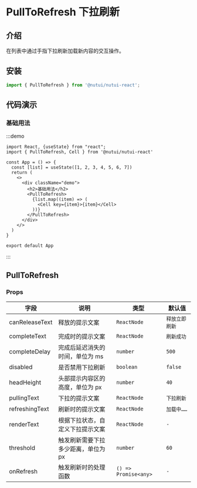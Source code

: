 # PullToRefresh 下拉刷新

## 介绍

在列表中通过手指下拉刷新加载新内容的交互操作。

## 安装

```js
import { PullToRefresh } from '@nutui/nutui-react';
```

## 代码演示

### 基础用法

:::demo

```tsx
import React, {useState} from "react";
import { PullToRefresh, Cell } from '@nutui/nutui-react'

const App = () => {
  const [list] = useState([1, 2, 3, 4, 5, 6, 7])
  return (
    <>
      <div className="demo">
        <h2>基础用法</h2>
        <PullToRefresh>
          {list.map((item) => (
            <Cell key={item}>{item}</Cell>
          ))}
        </PullToRefresh>
      </div>
    </>
  )
}

export default App
```

:::

## PullToRefresh

### Props

| 字段 | 说明 | 类型 | 默认值 |
| --- | --- | --- | --- |
| canReleaseText | 释放的提示文案 | `ReactNode` | `释放立即刷新` |
| completeText | 完成时的提示文案 | `ReactNode` | `刷新成功` |
| completeDelay | 完成后延迟消失的时间，单位为 ms | `number` | `500` |
| disabled | 是否禁用下拉刷新 | `boolean` | `false` |
| headHeight | 头部提示内容区的高度，单位为 px | `number` | `40` |
| pullingText | 下拉的提示文案 | `ReactNode` | `下拉刷新` |
| refreshingText | 刷新时的提示文案 | `ReactNode` | `加载中……` |
| renderText | 根据下拉状态，自定义下拉提示文案 | `ReactNode` | `-` |
| threshold | 触发刷新需要下拉多少距离，单位为 px | `number` | `60` |
| onRefresh | 触发刷新时的处理函数 | `() => Promise<any>` | `-` |